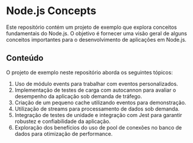 # Node.js Concepts

Este repositório contém um projeto de exemplo que explora conceitos fundamentais do Node.js. O objetivo é fornecer uma visão geral de alguns conceitos importantes para o desenvolvimento de aplicações em Node.js.

## Conteúdo

O projeto de exemplo neste repositório aborda os seguintes tópicos:


1. Uso de módulo events para trabalhar com eventos personalizados.
2. Implementação de testes de carga com autocannon para avaliar o desempenho da aplicação sob demanda de tráfego.
3. Criação de um pequeno cache utilizando eventos para demonstração.
4. Utilização de streams  para processamento de dados sob demanda.
5. Integração de testes de unidade e integração com Jest para garantir robustez e confiabilidade da aplicação.
6. Exploração dos benefícios do uso de pool de conexões no banco de dados para otimização de performance.